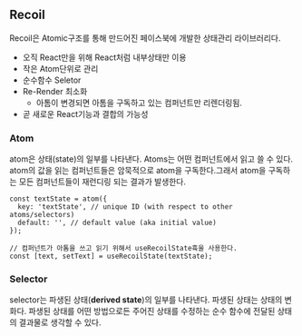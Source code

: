 ## Recoil

Recoil은 Atomic구조를 통해 만드어진 페이스북에 개발한 상태관리 라이브러리다.

- 오직 React만을 위해 React처럼  내부상태만 이용
- 작은 Atom단위로 관리
- 순수함수 Seletor
- Re-Render 최소화
  - 아톰이 변경되면 아톰을 구독하고 있는 컴퍼넌트만 리렌더링됨.
- 곧 새로운 React기능과 결합의 가능성
### Atom

atom은 상태(state)의 일부를 나타낸다. Atoms는 어떤 컴퍼넌트에서 읽고 쓸 수 있다. atom의 값을 읽는 컴퍼넌트들은 암묵적으로 atom을 구독한다.그래서 atom을 구독하는 모든 컴퍼넌트들이 재런디링 되는 결과가 발생한다.

```tsx
const textState = atom({
  key: 'textState', // unique ID (with respect to other atoms/selectors)
  default: '', // default value (aka initial value)
});

// 컴퍼넌트가 아톰을 쓰고 읽기 위해서 useRecoilState휵울 사용한다.
const [text, setText] = useRecoilState(textState);
```

### Selector

selector는 파생된 상태(**derived state**)의 일부를 나타낸다. 파생된 상태는 상태의 변화다. 파생된 상태를 어떤 방법으로든 주어진 상태를 수정하는 순수 함수에 전달된 상태의 결과물로 생각할 수 있다.